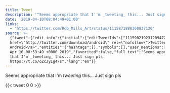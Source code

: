 ```yaml
---
title: Tweet
description: '"Seems appropriate that I''m _tweeting_ this... Just sign pls "'
date: '2019-04-10T08:04:49+01:00'
links:
  - 'https://twitter.com/Rob_Mills_Art/status/1115871888360837120'
source: >-
  {"tweet":{"edit_info":{"initial":{"editTweetIds":["1115902192312094720"],"editableUntil":"2019-04-10T09:59:49.764Z","editsRemaining":"5","isEditEligible":true}},"retweeted":false,"source":"<a
  href=\"http://twitter.com/download/android\" rel=\"nofollow\">Twitter for
  Android</a>","entities":{"hashtags":[],"symbols":[],"user_mentions":[],"urls":[{"url":"https://t.co/oZcJyIg4Fs","expanded_url":"https://twitter.com/Rob_Mills_Art/status/1115871888360837120","display_url":"twitter.com/Rob_Mills_Art/…","indices":["60","83"]}]},"display_text_range":["0","83"],"favorite_count":"0","id_str":"1115902192312094720","truncated":false,"retweet_count":"0","id":"1115902192312094720","possibly_sensitive":false,"created_at":"Wed
  Apr 10 08:59:49 +0000 2019","favorited":false,"full_text":"Seems appropriate
  that I'm _tweeting_ this... Just sign pls
  https://t.co/oZcJyIg4Fs","lang":"en"}}
---
```

Seems appropriate that I'm _tweeting_ this... Just sign pls 
    
{{< tweet 0 0 >}}
    
